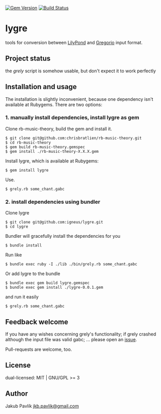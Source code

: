 [![Gem Version](https://badge.fury.io/rb/lygre.svg)](http://badge.fury.io/rb/lygre)
[![Build Status](https://travis-ci.org/igneus/lygre.svg)](https://travis-ci.org/igneus/lygre)

# lygre

tools for conversion between
[LilyPond](http://lilypond.org)
and
[Gregorio](http://home.gna.org/gregorio/gregoriotex/)
input format.

## Project status

the *grely* script is somehow usable, but don't expect it to work perfectly

## Installation and usage

The installation is slightly inconvenient, because one dependency
isn't available at Rubygems. There are two options:

### 1. manually install dependencies, install lygre as gem

Clone rb-music-theory, build the gem and install it.

    $ git clone git@github.com:chrisbratlien/rb-music-theory.git
    $ cd rb-music-theory
    $ gem build rb-music-theory.gemspec
    $ gem install ./rb-music-theory-X.X.X.gem

Install lygre, which is available at Rubygems:

    $ gem install lygre

Use.

    $ grely.rb some_chant.gabc


### 2. install dependencies using bundler

Clone lygre

    $ git clone git@github.com:igneus/lygre.git
    $ cd lygre

Bundler will gracefully install the dependencies for you

    $ bundle install

Run like

    $ bundle exec ruby -I ./lib ./bin/grely.rb some_chant.gabc

Or add lygre to the bundle

    $ bundle exec gem build lygre.gemspec
    $ bundle exec gem install ./lygre-0.0.1.gem

and run it easily

    $ grely.rb some_chant.gabc

## Feedback welcome

If you have any wishes concerning grely's functionality;
if grely crashed although the input file was valid gabc; ...
please open an [issue](https://github.com/igneus/lygre/issues).

Pull-requests are welcome, too.

## License

dual-licensed: MIT | GNU/GPL >= 3

## Author

Jakub Pavlík jkb.pavlik@gmail.com
